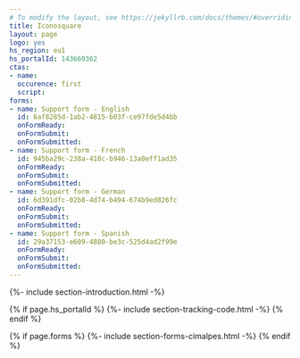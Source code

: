 ```yaml
---
# To modify the layout, see https://jekyllrb.com/docs/themes/#overriding-theme-defaults
title: Iconosquare
layout: page
logo: yes
hs_region: eu1
hs_portalId: 143669362
ctas:
- name:
  occurence: first
  script:
forms:
- name: Support form - English
  id: 6af8285d-1ab2-4815-b03f-ce97fde5d4bb
  onFormReady:
  onFormSubmit:
  onFormSubmitted:
- name: Support form - French
  id: 945ba29c-238a-418c-b946-13a0eff1ad35
  onFormReady:
  onFormSubmit:
  onFormSubmitted:
- name: Support form - German
  id: 6d391dfc-02b8-4d74-b494-674b9ed826fc
  onFormReady:
  onFormSubmit:
  onFormSubmitted:
- name: Support form - Spanish
  id: 29a37153-e609-4880-be3c-525d4ad2f99e
  onFormReady:
  onFormSubmit:
  onFormSubmitted:
---
```


{%- include section-introduction.html -%}

{% if page.hs_portalId %}
    {%- include section-tracking-code.html -%}
{% endif %}

{% if page.forms %}
    {%- include section-forms-cimalpes.html -%}
{% endif %}
